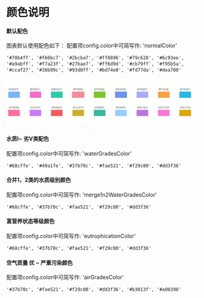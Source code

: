 # 颜色说明

#### 默认配色
图表默认使用配色如下：
配置项config.color中可简写作: 'normalColor'

    '#78b4ff', '#f66bc7', '#2bcba7', '#ff8896', '#79c628', '#6c93ee', '#a9abff', '#f7a23f', '#27bae7', '#ff6d9d', '#cb79ff', '#f95b5a', '#ccaf27', '#38b99c', '#93d0ff', '#bd74e0', '#fd77da', '#dea700'
    
![颜色](color.jpg)
    
#### 水质Ⅰ~ 劣Ⅴ类配色 
配置项config.color中可简写作: 'waterGradesColor'

    '#68cffe', '#49a1fe', '#37b70c', '#fae521', '#f29c00', '#dd3f36'
 
#### 合并1，2类的水质级别颜色 
配置项config.color中可简写作: 'merge1n2WaterGradesColor'

    '#68cffe', '#37b70c', '#fae521', '#f29c00', '#dd3f36'
    
#### 富营养状态等级颜色 
配置项config.color中可简写作: 'eutrophicationColor'

    '#68cffe', '#37b70c', '#fae521', '#f29c00', '#dd3f36'
 
#### 空气质量 优 ~ 严重污染颜色 
配置项config.color中可简写作: 'airGradesColor'

    '#37b70c', '#fae521', '#f29c00', '#dd3f36', '#b3013f', '#a00398'
 
